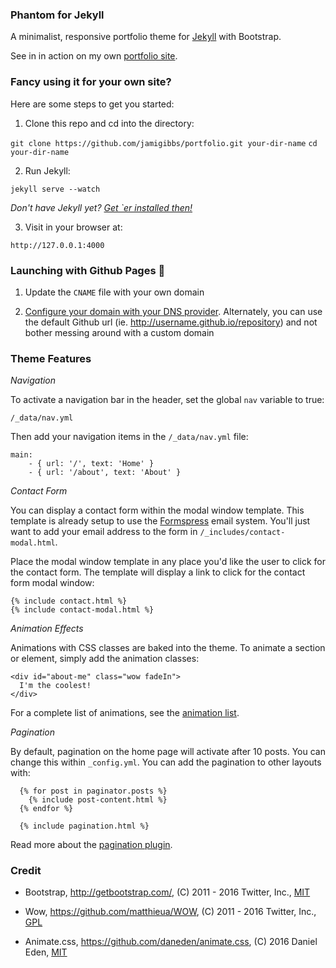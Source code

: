 ### Phantom for Jekyll

A minimalist, responsive portfolio theme for [Jekyll](http://jekyllrb.com/) with Bootstrap.

See in in action on my own [portfolio site](http://jamigibbs.com).

### Fancy using it for your own site?

Here are some steps to get you started:

1. Clone this repo and cd into the directory:

  `git clone https://github.com/jamigibbs/portfolio.git your-dir-name`
  `cd your-dir-name`

2. Run Jekyll:

  `jekyll serve --watch`

  _Don't have Jekyll yet? [Get `er installed then!](http://jekyllrb.com/docs/installation/)_

3. Visit in your browser at:

  `http://127.0.0.1:4000`

### Launching with Github Pages :rocket:

1. Update the `CNAME` file with your own domain

2. [Configure your domain with your DNS provider](https://help.github.com/articles/setting-up-a-custom-domain-with-github-pages/). Alternately, you can use the default Github url (ie. http://username.github.io/repository) and not bother messing around with a custom domain

### Theme Features

*Navigation*

To activate a navigation bar in the header, set the global `nav` variable to true:

`/_data/nav.yml`

Then add your navigation items in the `/_data/nav.yml` file:

```
main:
    - { url: '/', text: 'Home' }
    - { url: '/about', text: 'About' }
```

*Contact Form*

You can display a contact form within the modal window template. This template is already setup to use the [Formspress](http://formspree.com) email system. You'll just want to add your email address to the form in `/_includes/contact-modal.html`.

Place the modal window template in any place you'd like the user to click for the contact form.
The template will display a link to click for the contact form modal window:

```
{% include contact.html %}
{% include contact-modal.html %}
```

*Animation Effects*

Animations with CSS classes are baked into the theme. To animate a section or element, simply add the animation classes:

```
<div id="about-me" class="wow fadeIn">
  I'm the coolest!
</div>
```

For a complete list of animations, see the [animation list](http://daneden.github.io/animate.css/).

*Pagination*

By default, pagination on the home page will activate after 10 posts. You can change this within `_config.yml`. You can add the pagination to other layouts with:

```
  {% for post in paginator.posts %}
    {% include post-content.html %}
  {% endfor %}

  {% include pagination.html %}
```

Read more about the [pagination plugin](http://jekyllrb.com/docs/pagination/).

### Credit

* Bootstrap, http://getbootstrap.com/, (C) 2011 - 2016 Twitter, Inc., [MIT](https://github.com/twbs/bootstrap/blob/master/LICENSE)

* Wow, https://github.com/matthieua/WOW, (C) 2011 - 2016 Twitter, Inc., [GPL](https://github.com/matthieua/WOW#open-source-license)

* Animate.css, https://github.com/daneden/animate.css, (C) 2016 Daniel Eden, [MIT](https://github.com/daneden/animate.css/blob/master/LICENSE)
